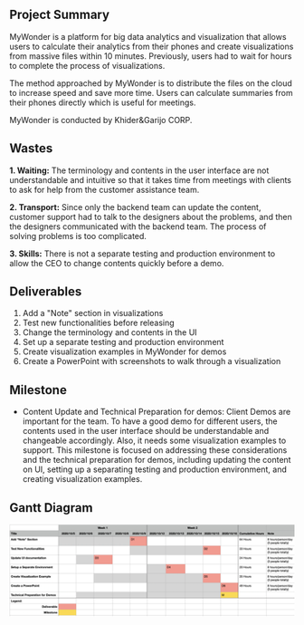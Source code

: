 ## Project Summary
MyWonder is a platform for big data analytics and visualization that allows users to calculate their analytics from their phones and create visualizations from massive files within 10 minutes. Previously, users had to wait for hours to complete the process of visualizations. 

The method approached by MyWonder is to distribute the files on the cloud to increase speed and save more time. Users can calculate summaries from their phones directly which is useful for meetings. 

MyWonder is conducted by Khider&Garijo CORP.

## Wastes
**1. Waiting:** The terminology and contents in the user interface are not understandable and intuitive so that it takes time from meetings with clients to ask for help from the customer assistance team. 

**2. Transport:** Since only the backend team can update the content, customer support had to talk to the designers about the problems, and then the designers communicated with the backend team. The process of solving problems is too complicated. 

**3. Skills:** There is not a separate testing and production environment to allow the CEO to change contents quickly before a demo.  

## Deliverables
1. Add a "Note" section in visualizations
2. Test new functionalities before releasing
3. Change the terminology and contents in the UI
4. Set up a separate testing and production environment
5. Create visualization examples in MyWonder for demos
6. Create a PowerPoint with screenshots to walk through a visualization

## Milestone
* Content Update and Technical Preparation for demos: Client Demos are important for the team. To have a good demo for different users, the contents used in the user interface should be understandable and changeable accordingly. Also, it needs some visualization examples to support. This milestone is focused on addressing these considerations and the technical preparation for demos, including updating the content on UI, setting up a separating testing and production environment, and creating visualization examples.

## Gantt Diagram
![Image of DG](/DG.png) 
